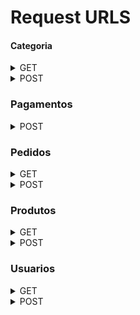 # Request URLS

#### Categoria

<details>
<summary>GET</summary>
<br>

  ```
  listar todas as categorias - /categoria/listar
  ```
  

</details>

<details>
<summary>POST</summary>
<br>
  
  ```
criar categoria - /categoria/inserir [name, icon]
WIP - remover categoria - /categoria/remover
WIP - modificar categoria - /categoria/modificar
  ```

</details>


### Pagamentos

<details>
<summary>POST</summary>
<br>
  
  ```
criar pagamentos - /pagamentos/criar [id_gateway, product_title, customer_email, value]
  ```

</details>



### Pedidos

<details>
<summary>GET</summary>
<br>
  
  ```
listar os pedidos feitos no site - /pedidos/ {id, seller, customer}
  ```

</details>

<details>
<summary>POST</summary>
<br>

  ```
  criar pedido - /pedidos/criar [customer_id, seller_id, seller_product_id, customer_email, status, date]
listar pedidos - /pedidos/listar [cid, sid]
  ```

</details>


### Produtos

<details>
<summary>GET</summary>
<br>
  
  ```
listar os produtos feitos no site - /produtos/ {id, owner, search}
  ```

</details>

<details>
<summary>POST</summary>
<br>
  
  ```
criar produto - /produtos/criar [customer_id, seller_id, seller_product_id, customer_email, status, date]
listar produtos - /produtos/modificar {title, description, price, image, id_category}
deletar produto - /produtos/deletar {title, description, price, image, id_category}
  ```
</details>


### Usuarios

<details>
<summary>GET</summary>
<br>
  
  ```
listar os usuarios feitos no site - /usuario/ {id, email, name}
  ```
</details>

<details>
<summary>POST</summary>
<br>
  
  ```
criar usuario - /usuario/criar [username, email, pass, role, register_ip]
listar usuarios - /usuario/modificar {username, description, image}
deletar usuario - /usuario/deletar [id]
logar usuario - /usuario/logar
  ```
</details>
